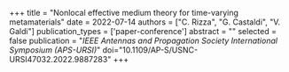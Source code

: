 +++
title = "Nonlocal effective medium theory for time-varying metamaterials"
date = 2022-07-14
authors = ["C. Rizza", "G. Castaldi", "V. Galdi"]
publication_types = ['paper-conference']
abstract = ""
selected = false
publication = "*IEEE Antennas and Propagation Society International Symposium (APS-URSI)*"
doi="10.1109/AP-S/USNC-URSI47032.2022.9887283"
+++

